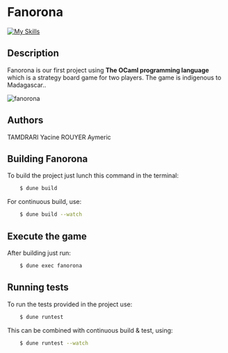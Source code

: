 # Fanorona

[![My Skills](https://skillicons.dev/icons?i=ocaml,git,gitlab,github,vim,vscode)](https://skillicons.dev)


## Description

Fanorona is our first project using <b>The OCaml programming language</b> which is a strategy board game for two players. The game is indigenous to Madagascar..

![fanorona](https://www.boardspace.net/images/fanorona-start.jpg)

## Authors
TAMDRARI Yacine
ROUYER Aymeric

## Building Fanorona

To build the project just lunch this command in the terminal:

```bash
    $ dune build
```

For continuous build, use:

```bash
    $ dune build --watch
```

## Execute the game

After building just run:

```bash
    $ dune exec fanorona
```

## Running tests

To run the tests provided in the project use:

```bash
    $ dune runtest
```

This can be combined with continuous build & test, using:

```bash
    $ dune runtest --watch
```

